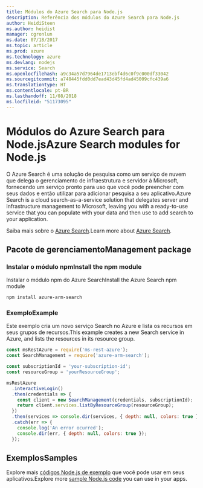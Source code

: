 ```yaml
---
title: Módulos do Azure Search para Node.js
description: Referência dos módulos do Azure Search para Node.js
author: HeidiSteen
ms.author: heidist
manager: cgronlun
ms.date: 07/18/2017
ms.topic: article
ms.prod: azure
ms.technology: azure
ms.devlang: nodejs
ms.service: Search
ms.openlocfilehash: a9c34a57d7964de1713ebf4d6c0f9c000df33042
ms.sourcegitcommit: a748445fdd0dd7ead43d45fd4ad45009cfc439a6
ms.translationtype: HT
ms.contentlocale: pt-BR
ms.lasthandoff: 11/08/2018
ms.locfileid: "51173095"
---
```

# <a name="azure-search-modules-for-nodejs"></a><span data-ttu-id="e2bf4-103">Módulos do Azure Search para Node.js</span><span class="sxs-lookup"><span data-stu-id="e2bf4-103">Azure Search modules for Node.js</span></span>

<span data-ttu-id="e2bf4-104">O Azure Search é uma solução de pesquisa como um serviço de nuvem que delega o gerenciamento de infraestrutura e servidor à Microsoft, fornecendo um serviço pronto para uso que você pode preencher com seus dados e então utilizar para adicionar pesquisa a seu aplicativo.</span><span class="sxs-lookup"><span data-stu-id="e2bf4-104">Azure Search is a cloud search-as-a-service solution that delegates server and infrastructure management to Microsoft, leaving you with a ready-to-use service that you can populate with your data and then use to add search to your application.</span></span>

<span data-ttu-id="e2bf4-105">Saiba mais sobre o [Azure Search](https://docs.microsoft.com/azure/search/search-what-is-azure-search).</span><span class="sxs-lookup"><span data-stu-id="e2bf4-105">Learn more about [Azure Search](https://docs.microsoft.com/azure/search/search-what-is-azure-search).</span></span>

## <a name="management-package"></a><span data-ttu-id="e2bf4-106">Pacote de gerenciamento</span><span class="sxs-lookup"><span data-stu-id="e2bf4-106">Management package</span></span>

### <a name="install-the-npm-module"></a><span data-ttu-id="e2bf4-107">Instalar o módulo npm</span><span class="sxs-lookup"><span data-stu-id="e2bf4-107">Install the npm module</span></span>

<span data-ttu-id="e2bf4-108">Instalar o módulo npm do Azure Search</span><span class="sxs-lookup"><span data-stu-id="e2bf4-108">Install the Azure Search npm module</span></span>

```bash
npm install azure-arm-search
```

### <a name="example"></a><span data-ttu-id="e2bf4-109">Exemplo</span><span class="sxs-lookup"><span data-stu-id="e2bf4-109">Example</span></span>

<span data-ttu-id="e2bf4-110">Este exemplo cria um novo serviço Search no Azure e lista os recursos em seus grupos de recursos.</span><span class="sxs-lookup"><span data-stu-id="e2bf4-110">This example creates a new Search service in Azure, and lists the resources in its resource group.</span></span>

```javascript
const msRestAzure = require('ms-rest-azure');
const SearchManagement = require('azure-arm-search');

const subscriptionId = 'your-subscription-id';
const resourceGroup = 'yourResourceGroup';

msRestAzure
  .interactiveLogin()
  .then(credentials => {
    const client = new SearchManagement(credentials, subscriptionId);
    return client.services.listByResourceGroup(resourceGroup);
  })
  .then(services => console.dir(services, { depth: null, colors: true }))
  .catch(err => {
    console.log('An error ocurred');
    console.dir(err, { depth: null, colors: true });
  });
```

## <a name="samples"></a><span data-ttu-id="e2bf4-111">Exemplos</span><span class="sxs-lookup"><span data-stu-id="e2bf4-111">Samples</span></span>

<span data-ttu-id="e2bf4-112">Explore mais [códigos Node.js de exemplo](https://azure.microsoft.com/resources/samples/?platform=nodejs) que você pode usar em seus aplicativos.</span><span class="sxs-lookup"><span data-stu-id="e2bf4-112">Explore more [sample Node.js code](https://azure.microsoft.com/resources/samples/?platform=nodejs) you can use in your apps.</span></span>
